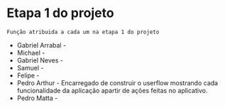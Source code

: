 # Etapa 1 do projeto
 `Função atribuida a cada um na etapa 1 do projeto`  <br>
* Gabriel Arrabal -
* Michael -
* Gabriel Neves -
* Samuel -
* Felipe -
* Pedro Arthur - Encarregado de construir o userflow mostrando cada funcionalidade da aplicação apartir de ações feitas no aplicativo.
* Pedro Matta - 

